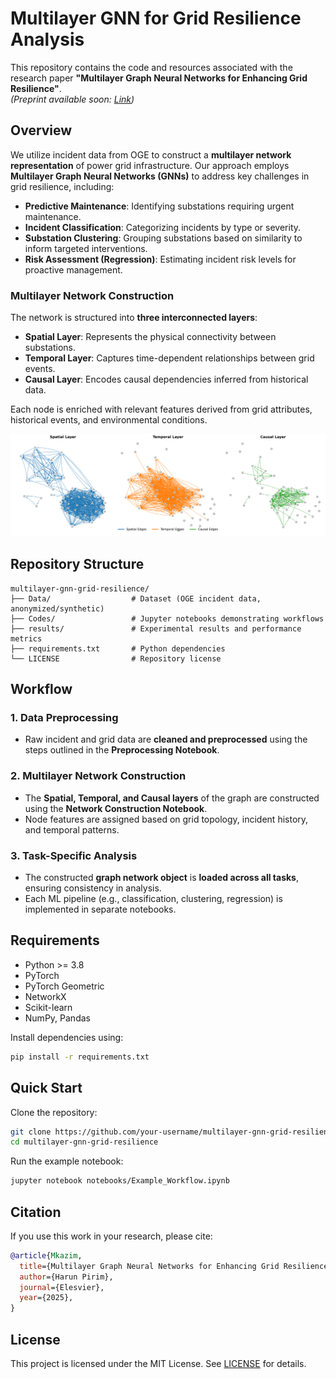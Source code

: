 # Multilayer GNN for Grid Resilience Analysis

This repository contains the code and resources associated with the research paper **"Multilayer Graph Neural Networks for Enhancing Grid Resilience"**.  
*(Preprint available soon: [Link](#))*

## Overview

We utilize incident data from OGE to construct a **multilayer network representation** of power grid infrastructure. Our approach employs **Multilayer Graph Neural Networks (GNNs)** to address key challenges in grid resilience, including:

- **Predictive Maintenance**: Identifying substations requiring urgent maintenance.
- **Incident Classification**: Categorizing incidents by type or severity.
- **Substation Clustering**: Grouping substations based on similarity to inform targeted interventions.
- **Risk Assessment (Regression)**: Estimating incident risk levels for proactive management.

### Multilayer Network Construction

The network is structured into **three interconnected layers**:

- **Spatial Layer**: Represents the physical connectivity between substations.
- **Temporal Layer**: Captures time-dependent relationships between grid events.
- **Causal Layer**: Encodes causal dependencies inferred from historical data.

Each node is enriched with relevant features derived from grid attributes, historical events, and environmental conditions.

![Multilayer Network Visualization](network.png)

## Repository Structure

```
multilayer-gnn-grid-resilience/
├── Data/                  # Dataset (OGE incident data, anonymized/synthetic)
├── Codes/                 # Jupyter notebooks demonstrating workflows
├── results/               # Experimental results and performance metrics
├── requirements.txt       # Python dependencies
└── LICENSE                # Repository license
```

## Workflow

### 1. Data Preprocessing
- Raw incident and grid data are **cleaned and preprocessed** using the steps outlined in the **Preprocessing Notebook**.

### 2. Multilayer Network Construction
- The **Spatial, Temporal, and Causal layers** of the graph are constructed using the **Network Construction Notebook**.
- Node features are assigned based on grid topology, incident history, and temporal patterns.

### 3. Task-Specific Analysis
- The constructed **graph network object** is **loaded across all tasks**, ensuring consistency in analysis.
- Each ML pipeline (e.g., classification, clustering, regression) is implemented in separate notebooks.

## Requirements

- Python >= 3.8
- PyTorch
- PyTorch Geometric
- NetworkX
- Scikit-learn
- NumPy, Pandas

Install dependencies using:

```bash
pip install -r requirements.txt
```

## Quick Start

Clone the repository:
```bash
git clone https://github.com/your-username/multilayer-gnn-grid-resilience.git
cd multilayer-gnn-grid-resilience
```

Run the example notebook:
```bash
jupyter notebook notebooks/Example_Workflow.ipynb
```

## Citation

If you use this work in your research, please cite:

```bibtex
@article{Mkazim, 
  title={Multilayer Graph Neural Networks for Enhancing Grid Resilience},
  author={Harun Pirim},
  journal={Elesvier},
  year={2025},
}
```

## License

This project is licensed under the MIT License. See [LICENSE](LICENSE) for details.

